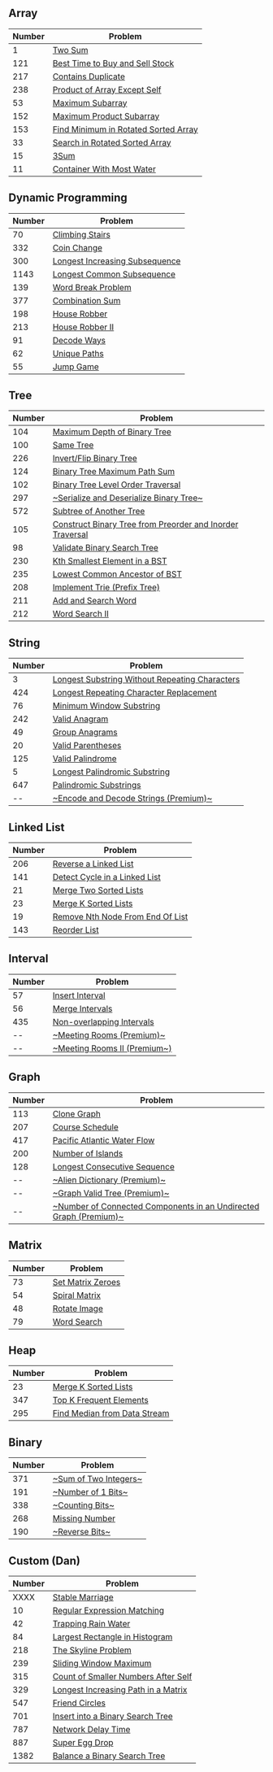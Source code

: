 ## Array

| Number | Problem |
|---|---|
| 1    | [Two Sum](https://leetcode.com/problems/two-sum/) |
| 121  | [Best Time to Buy and Sell Stock](https://leetcode.com/problems/best-time-to-buy-and-sell-stock/) |
| 217  | [Contains Duplicate](https://leetcode.com/problems/contains-duplicate/) |
| 238  | [Product of Array Except Self](https://leetcode.com/problems/product-of-array-except-self/) |
| 53   | [Maximum Subarray](https://leetcode.com/problems/maximum-subarray/) |
| 152  | [Maximum Product Subarray](https://leetcode.com/problems/maximum-product-subarray/) |
| 153  | [Find Minimum in Rotated Sorted Array](https://leetcode.com/problems/find-minimum-in-rotated-sorted-array/) |
| 33   | [Search in Rotated Sorted Array](https://leetcode.com/problems/search-in-rotated-sorted-array/) |
| 15   | [3Sum](https://leetcode.com/problems/3sum/) |
| 11   | [Container With Most Water](https://leetcode.com/problems/container-with-most-water/) |

## Dynamic Programming

| Number | Problem |
|---|---|
| 70   | [Climbing Stairs](https://leetcode.com/problems/climbing-stairs/) |
| 332  | [Coin Change](https://leetcode.com/problems/coin-change/) |
| 300  | [Longest Increasing Subsequence](https://leetcode.com/problems/longest-increasing-subsequence/) |
| 1143 | [Longest Common Subsequence](https://leetcode.com/problems/longest-common-subsequence/) |
| 139  | [Word Break Problem](https://leetcode.com/problems/word-break/) |
| 377  | [Combination Sum](https://leetcode.com/problems/combination-sum-iv/) |
| 198  | [House Robber](https://leetcode.com/problems/house-robber/) |
| 213  | [House Robber II](https://leetcode.com/problems/house-robber-ii/) |
| 91   | [Decode Ways](https://leetcode.com/problems/decode-ways/) |
| 62   | [Unique Paths](https://leetcode.com/problems/unique-paths/) |
| 55   | [Jump Game](https://leetcode.com/problems/jump-game/) |

## Tree

| Number | Problem |
|---|---|
| 104  | [Maximum Depth of Binary Tree](https://leetcode.com/problems/maximum-depth-of-binary-tree/) |
| 100  | [Same Tree](https://leetcode.com/problems/same-tree/) |
| 226  | [Invert/Flip Binary Tree](https://leetcode.com/problems/invert-binary-tree/) |
| 124  | [Binary Tree Maximum Path Sum](https://leetcode.com/problems/binary-tree-maximum-path-sum/) |
| 102  | [Binary Tree Level Order Traversal](https://leetcode.com/problems/binary-tree-level-order-traversal/) |
| 297  | [~Serialize and Deserialize Binary Tree~](https://leetcode.com/problems/serialize-and-deserialize-binary-tree/) |
| 572  | [Subtree of Another Tree](https://leetcode.com/problems/subtree-of-another-tree/) |
| 105  | [Construct Binary Tree from Preorder and Inorder Traversal](https://leetcode.com/problems/construct-binary-tree-from-preorder-and-inorder-traversal/) |
| 98   | [Validate Binary Search Tree](https://leetcode.com/problems/validate-binary-search-tree/) |
| 230  | [Kth Smallest Element in a BST](https://leetcode.com/problems/kth-smallest-element-in-a-bst/) |
| 235  | [Lowest Common Ancestor of BST](https://leetcode.com/problems/lowest-common-ancestor-of-a-binary-search-tree/) |
| 208  | [Implement Trie (Prefix Tree)](https://leetcode.com/problems/implement-trie-prefix-tree/) |
| 211  | [Add and Search Word](https://leetcode.com/problems/add-and-search-word-data-structure-design/) |
| 212  | [Word Search II](https://leetcode.com/problems/word-search-ii/) |

## String

| Number | Problem |
|---|---|
| 3    | [Longest Substring Without Repeating Characters](https://leetcode.com/problems/longest-substring-without-repeating-characters/) |
| 424  | [Longest Repeating Character Replacement](https://leetcode.com/problems/longest-repeating-character-replacement/) |
| 76   | [Minimum Window Substring](https://leetcode.com/problems/minimum-window-substring/) |
| 242  | [Valid Anagram](https://leetcode.com/problems/valid-anagram/) |
| 49   | [Group Anagrams](https://leetcode.com/problems/group-anagrams/) |
| 20   | [Valid Parentheses](https://leetcode.com/problems/valid-parentheses/) |
| 125  | [Valid Palindrome](https://leetcode.com/problems/valid-palindrome/) |
| 5    | [Longest Palindromic Substring](https://leetcode.com/problems/longest-palindromic-substring/) |
| 647  | [Palindromic Substrings](https://leetcode.com/problems/palindromic-substrings/) |
| --   | [~Encode and Decode Strings (Premium)~](https://leetcode.com/problems/encode-and-decode-strings/) |

## Linked List

| Number | Problem |
|---|---|
| 206  | [Reverse a Linked List](https://leetcode.com/problems/reverse-linked-list/) |
| 141  | [Detect Cycle in a Linked List](https://leetcode.com/problems/linked-list-cycle/) |
| 21   | [Merge Two Sorted Lists](https://leetcode.com/problems/merge-two-sorted-lists/) |
| 23   | [Merge K Sorted Lists](https://leetcode.com/problems/merge-k-sorted-lists/) |
| 19   | [Remove Nth Node From End Of List](https://leetcode.com/problems/remove-nth-node-from-end-of-list/) |
| 143  | [Reorder List](https://leetcode.com/problems/reorder-list/) |

## Interval

| Number | Problem |
|---|---|
| 57   | [Insert Interval](https://leetcode.com/problems/insert-interval/) |
| 56   | [Merge Intervals](https://leetcode.com/problems/merge-intervals/) |
| 435  | [Non-overlapping Intervals](https://leetcode.com/problems/non-overlapping-intervals/) |
| --   | [~Meeting Rooms (Premium)~](https://leetcode.com/problems/meeting-rooms/) |
| --   | [~Meeting Rooms II (Premium~)](https://leetcode.com/problems/meeting-rooms-ii/) |

## Graph

| Number | Problem |
|---|---|
| 113  | [Clone Graph](https://leetcode.com/problems/clone-graph/) |
| 207  | [Course Schedule](https://leetcode.com/problems/course-schedule/) |
| 417  | [Pacific Atlantic Water Flow](https://leetcode.com/problems/pacific-atlantic-water-flow/) |
| 200  | [Number of Islands](https://leetcode.com/problems/number-of-islands/) |
| 128  | [Longest Consecutive Sequence](https://leetcode.com/problems/longest-consecutive-sequence/) |
| --   | [~Alien Dictionary (Premium)~](https://leetcode.com/problems/alien-dictionary/) |
| --   | [~Graph Valid Tree (Premium)~](https://leetcode.com/problems/graph-valid-tree/) |
| --   | [~Number of Connected Components in an Undirected Graph (Premium)~](https://leetcode.com/problems/number-of-connected-components-in-an-undirected-graph/) |

## Matrix

| Number | Problem |
|---|---|
| 73   | [Set Matrix Zeroes](https://leetcode.com/problems/set-matrix-zeroes/) |
| 54   | [Spiral Matrix](https://leetcode.com/problems/spiral-matrix/) |
| 48   | [Rotate Image](https://leetcode.com/problems/rotate-image/) |
| 79   | [Word Search](https://leetcode.com/problems/word-search/) |

## Heap

| Number | Problem |
|---|---|
| 23   | [Merge K Sorted Lists](https://leetcode.com/problems/merge-k-sorted-lists/) |
| 347  | [Top K Frequent Elements](https://leetcode.com/problems/top-k-frequent-elements/) |
| 295  | [Find Median from Data Stream](https://leetcode.com/problems/find-median-from-data-stream/) |

## Binary

| Number | Problem |
|---|---|
| 371  | [~Sum of Two Integers~](https://leetcode.com/problems/sum-of-two-integers/) |
| 191  | [~Number of 1 Bits~](https://leetcode.com/problems/number-of-1-bits/) |
| 338  | [~Counting Bits~](https://leetcode.com/problems/counting-bits/) |
| 268  | [Missing Number](https://leetcode.com/problems/missing-number/) |
| 190  | [~Reverse Bits~](https://leetcode.com/problems/reverse-bits/) |

## Custom (Dan)

| Number | Problem |
|---|---|
| XXXX | [Stable Marriage](https://rosettacode.org/wiki/Stable_marriage_problem) |
| 10   | [Regular Expression Matching](https://leetcode.com/problems/regular-expression-matching/) |
| 42   | [Trapping Rain Water](https://leetcode.com/problems/trapping-rain-water/) |
| 84   | [Largest Rectangle in Histogram](https://leetcode.com/problems/largest-rectangle-in-histogram/) |
| 218  | [The Skyline Problem](https://leetcode.com/problems/the-skyline-problem/) |
| 239  | [Sliding Window Maximum](https://leetcode.com/problems/sliding-window-maximum/) |
| 315  | [Count of Smaller Numbers After Self](https://leetcode.com/problems/count-of-smaller-numbers-after-self/) |
| 329  | [Longest Increasing Path in a Matrix](https://leetcode.com/problems/longest-increasing-path-in-a-matrix/) |
| 547  | [Friend Circles](https://leetcode.com/problems/friend-circles/) |
| 701  | [Insert into a Binary Search Tree](https://leetcode.com/problems/insert-into-a-binary-search-tree/) |
| 787  | [Network Delay Time](https://leetcode.com/problems/network-delay-time/) |
| 887  | [Super Egg Drop](https://leetcode.com/problems/super-egg-drop/) |
| 1382 | [Balance a Binary Search Tree](https://leetcode.com/problems/balance-a-binary-search-tree/) |